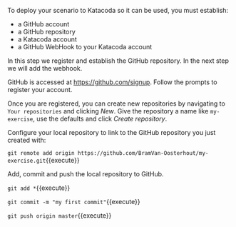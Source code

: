 To deploy your scenario to Katacoda so it can be used, you must establish:
* a GitHub account
* a GitHub repository
* a Katacoda account
* a GitHub WebHook to your Katacoda account

In this step we register and establish the GitHub repository. In the next step we will add the webhook.

GitHub is accessed at <https://github.com/signup>. Follow the prompts to register your account.

Once you are registered, you can create new repositories by navigating to `Your repositories` and clicking _New_. Give the repository a name like `my-exercise`, use the defaults and click _Create repository_.

Configure your local repository to link to the GitHub repository you just created with:

`git remote add origin https://github.com/BramVan-Oosterhout/my-exercise.git`{{execute}}

Add, commit and push the local repository to GitHub.

`git add *`{{execute}}

`git commit -m "my first commit"`{{execute}}

`git push origin master`{{execute}}

